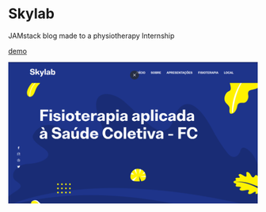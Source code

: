 # Skylab

JAMstack blog made to a physiotherapy Internship
<!-- <div align="right"> [demo](https://skylab-fc.netlify.app/) </div> -->

[demo](https://skylab-fc.netlify.app/)

![skylab demo](static/demo.png)
